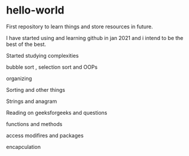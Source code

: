 # hello-world
First repository to learn things and store resources in future.

I have started using and learning github in jan 2021 and i intend to be the best of the best.

Started studying complexities

bubble sort , selection sort and OOPs

organizing 

Sorting and other things 

Strings and anagram

Reading on geeksforgeeks and questions

functions and methods

access modifires and packages

encapculation
